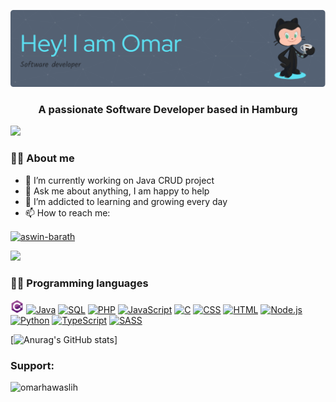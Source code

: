 ![Header](./github-header-img.png)

<h3 align="center">A passionate Software Developer based in Hamburg </h3>


<img src="https://user-images.githubusercontent.com/73097560/115834477-dbab4500-a447-11eb-908a-139a6edaec5c.gif">

### 👨‍💻 About me 

- 🔭 I’m currently working on Java CRUD project
- 💬 Ask me about anything, I am happy to help
- 🌱 I’m addicted to learning and growing every day
- 📫 How to reach me:



<a href="https://www.linkedin.com/in/omar-al-hawasli-8ab4521a3/" target="_blank"><img align="center" src="https://raw.githubusercontent.com/rahuldkjain/github-profile-readme-generator/master/src/images/icons/Social/linked-in-alt.svg" alt="aswin-barath" height="30" width="40" /></a>
&nbsp;

<img src="https://user-images.githubusercontent.com/73097560/115834477-dbab4500-a447-11eb-908a-139a6edaec5c.gif">


### 👨‍💻 Programming languages

<p>
    <a href="#"><img src="https://raw.githubusercontent.com/devicons/devicon/master/icons/csharp/csharp-original.svg" alt="csharp" width="21"/></a>
    <a href="#"><img alt="Java" src="https://img.shields.io/badge/Java-007396.svg?logo=java&logoColor=white"></a>
    <a href="#"><img alt="SQL" src="https://custom-icon-badges.herokuapp.com/badge/SQL-025E8C.svg?logo=database&logoColor=white"></a>
    <a href="#"><img alt="PHP" src="https://img.shields.io/badge/PHP-777BB4.svg?logo=php&logoColor=white"></a>
    <a href="#"><img alt="JavaScript" src="https://img.shields.io/badge/JavaScript-F7DF1E.svg?logo=javascript&logoColor=black"></a>      
    <a href="#"><img alt="C" src="https://custom-icon-badges.herokuapp.com/badge/C-03599C.svg?logo=c-in-hexagon&logoColor=white"></a>
    <a href="#"><img alt="CSS" src="https://img.shields.io/badge/CSS-1572B6.svg?logo=css3&logoColor=white"></a>
    <a href="#"><img alt="HTML" src="https://img.shields.io/badge/HTML-E34F26.svg?logo=html5&logoColor=white"></a>
    <a href="#"><img alt="Node.js" src="https://img.shields.io/badge/Node.js-43853D.svg?logo=node.js&logoColor=white"></a>
    <a href="#"><img alt="Python" src="https://img.shields.io/badge/Python-14354C.svg?logo=python&logoColor=white"></a>
    <a href="#"><img alt="TypeScript" src="https://img.shields.io/badge/TypeScript-007ACC.svg?logo=typescript&logoColor=white"></a>
    <a href="#"><img alt="SASS" src="https://img.shields.io/badge/Sass-hotpink.svg?logo=SASS&logoColor=white"></a>
</p> 


[![Anurag's GitHub stats](https://github-readme-stats.vercel.app/apiusername=omarhawasli&show_icons=true&theme=radical)]



<h3 align="left">Support:</h3>
<p><a href="https://www.buymeacoffee.com/omarhawaslih"> <img align="left" src="https://cdn.buymeacoffee.com/buttons/v2/default-yellow.png" height="50" width="210" alt="omarhawaslih" /></a></p><br><br>
  


